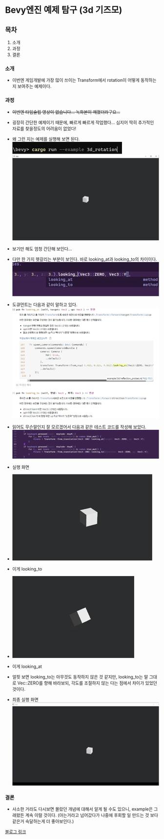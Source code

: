 # Bevy엔진 예제 탐구 (3d 기즈모)

## 목차
1. 소개
2. 과정
3. 결론

### 소개
- 이번엔 게임개발에 가장 많이 쓰이는 Transform에서 rotation이 어떻게 동작하는지 보여주는 예제이다.

### 과정
- ~~이번엔 타임슬립 영상이 없습니다... 녹화본이 깨졌더라구요...~~
- 굉장히 간단한 예제이기 때문에, 빠르게 빠르게 작업했다... 심지어 딱히 추가적인 자료를 찾을정도의 어려움이 없었다!
- 왜 그런 지는 예제를 실행해 보면 된다.
![자료사진](https://raw.githubusercontent.com/dolto/port_folio_imgs/master/icon/projectsite/Study_Bevy_3d_rotation/1.5.webp)
![자료사진](https://raw.githubusercontent.com/dolto/port_folio_imgs/master/icon/projectsite/Study_Bevy_3d_rotation/2.webp)
- 보기만 해도 엄청 간단해 보인다...
- 다만 한 가지 헷갈리는 부분이 보인다. 바로 looking_at과 looking_to의 차이이다.
![자료사진](https://raw.githubusercontent.com/dolto/port_folio_imgs/master/icon/projectsite/Study_Bevy_3d_rotation/1.webp)
- 도큐먼트는 다음과 같이 말하고 있다.
![자료사진](https://raw.githubusercontent.com/dolto/port_folio_imgs/master/icon/projectsite/Study_Bevy_3d_rotation/3.webp)
- 읽어도 무슨말인지 잘 모르겠어서 다음과 같은 테스트 코드를 작성해 보았다.
![자료사진](https://raw.githubusercontent.com/dolto/port_folio_imgs/master/icon/projectsite/Study_Bevy_3d_rotation/3.5.webp)
- 실행 화면
- ![자료사진](https://raw.githubusercontent.com/dolto/port_folio_imgs/master/icon/projectsite/Study_Bevy_3d_rotation/4.webp)
- 이게 looking_to
- ![자료사진](https://raw.githubusercontent.com/dolto/port_folio_imgs/master/icon/projectsite/Study_Bevy_3d_rotation/5.webp)
- 이게 looking_at
- 얼핏 보면 looking_to는 아무것도 동작하지 않은 것 같지만, looking_to는 말 그대로 Vec::ZERO를 향해 바라보되, 각도를 조절하지 않는 다는 점에서 차이가 있었던 것이다.

- 최종 실행 화면
![자료사진](https://raw.githubusercontent.com/dolto/port_folio_imgs/master/icon/projectsite/Study_Bevy_3d_rotation/6.gif)

### 결론
- 사소한 거라도 다시보면 몰랐던 개념에 대해서 알게 될 수도 있으니, example은 그래왔든 계속 이럴 것이다. (아는거라고 넘어갔다가 나중에 후회할 일 만드는 것 보다 같은거 숙달하는게 더 좋아보인다.)

[블로그 링크](https://portfolio-user-o0cqsbyye-doltos-projects.vercel.app/project?is_blog=true&langs_slecets=[]&skills_slects=[]&project_id=65d73b95451edd16029acd7b)
